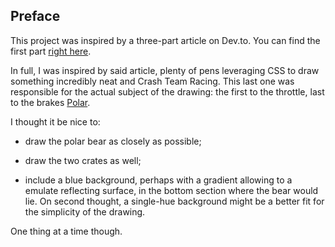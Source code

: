 <!-- Link to the work-in-progress pen right [here](). -->

## Preface

This project was inspired by a three-part article on Dev.to. You can find the first part [right here](https://dev.to/agathacco/how-to-create-pure-css-illustrations-and-animate-them---part-1-1j1k).

In full, I was inspired by said article, plenty of pens leveraging CSS to draw something incredibly neat and Crash Team Racing. This last one was responsible for the actual subject of the drawing: the first to the throttle, last to the brakes [Polar](https://i.ytimg.com/vi/OXdSbNPWto4/hqdefault.jpg).

I thought it be nice to:

- draw the polar bear as closely as possible;

- draw the two crates as well;

- include a blue background, perhaps with a gradient allowing to a emulate reflecting surface, in the bottom section where the bear would lie. On second thought, a single-hue background might be a better fit for the simplicity of the drawing.

One thing at a time though.